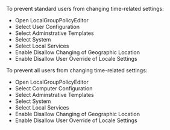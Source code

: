 To prevent standard users from changing time-related settings: 
  - Open LocalGroupPolicyEditor
  - Select User Configuration
  - Select Adminstrative Templates
  - Select System
  - Select Local Services
  - Enable Disallow Changing of Geographic Location
  - Enable Disallow User Override of Locale Settings

To prevent all users from changing time-related settings: 
  - Open LocalGroupPolicyEditor
  - Select Computer Configuration
  - Select Adminstrative Templates
  - Select System
  - Select Local Services
  - Enable Disallow Changing of Geographic Location
  - Enable Disallow User Override of Locale Settings